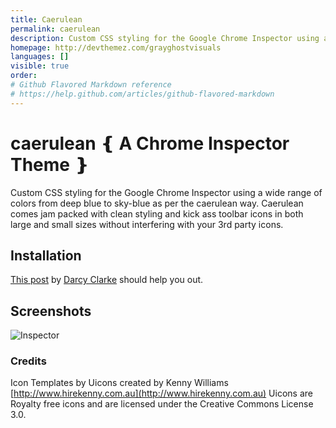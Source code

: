 ```yaml
---
title: Caerulean
permalink: caerulean
description: Custom CSS styling for the Google Chrome Inspector using a wide range of colors from deep blue to sky-blue.
homepage: http://devthemez.com/grayghostvisuals
languages: []
visible: true
order: 
# Github Flavored Markdown reference
# https://help.github.com/articles/github-flavored-markdown
---
```



# caerulean &#10100; A Chrome Inspector Theme &#10101;
Custom CSS styling for the Google Chrome Inspector using a wide range of colors from deep blue to sky-blue as per the caerulean way. Caerulean comes jam packed with clean styling and kick ass toolbar icons in both large and small sizes without interfering with your 3rd party icons.

## Installation

[This post][installation] by [Darcy Clarke][darcy-clarke] should help you out.

## Screenshots

![Inspector](http://static.grayghostvisuals.com/github/caerulean/caerulean-screenshot.png)

[darcy-clarke]:http://darcyclarke.me
[installation]:http://darcyclarke.me/design/skin-your-chrome-inspector

### Credits
Icon Templates by Uicons created by Kenny Williams [http://www.hirekenny.com.au](http://www.hirekenny.com.au)
Uicons are Royalty free icons and are licensed under the Creative Commons License 3.0.